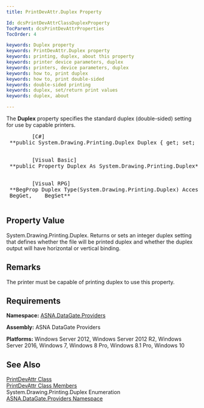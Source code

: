 ```yaml
---
title: PrintDevAttr.Duplex Property

Id: dcsPrintDevAttrClassDuplexProperty
TocParent: dcsPrintDevAttrProperties
TocOrder: 4

keywords: Duplex property
keywords: PrintDevAttr.Duplex property
keywords: printing, duplex, about this property
keywords: printer device parameters, duplex
keywords: printers, device parameters, duplex
keywords: how to, print duplex
keywords: how to, print double-sided
keywords: double-sided printing
keywords: duplex, set/return print values
keywords: duplex, about

---
```


The **Duplex** property specifies the standard duplex (double-sided) setting for use by capable printers. 
<pre class="prettyprint">        <span class="lang">[C#]</span>
 **public System.Drawing.Printing.Duplex Duplex { get; set; }** 
      </pre>
<pre class="prettyprint">        <span class="lang">[Visual Basic] </span>
 **public Property Duplex As System.Drawing.Printing.Duplex** 
      </pre>
<pre class="prettyprint">        <span class="lang">[Visual RPG]</span>
 **BegProp Duplex Type(System.Drawing.Printing.Duplex) Access(*Public) <br /> BegGet,    BegSet** 
      </pre>

## Property Value

System.Drawing.Printing.Duplex. Returns or sets an integer duplex setting that defines whether the file will be printed duplex and whether the duplex output will have horizontal or vertical binding. 
## Remarks

The printer must be capable of printing duplex to use this property.
## Requirements

**Namespace:** [ ASNA.DataGate.Providers](datagate-providers-namespace.html) 

**Assembly:** ASNA DataGate Providers

**Platforms:** Windows Server 2012, Windows Server 2012 R2, Windows Server 2016, Windows 7, Windows 8 Pro, Windows 8.1 Pro, Windows 10
## See Also


[PrintDevAttr Class](print-dev-attr-class.html)
      <br />
[PrintDevAttr Class Members](print-dev-attr-members.html)
      <br />System.Drawing.Printing.Duplex 
Enumeration
      <br />[ASNA.DataGate.Providers Namespace](datagate-providers-namespace.html)

